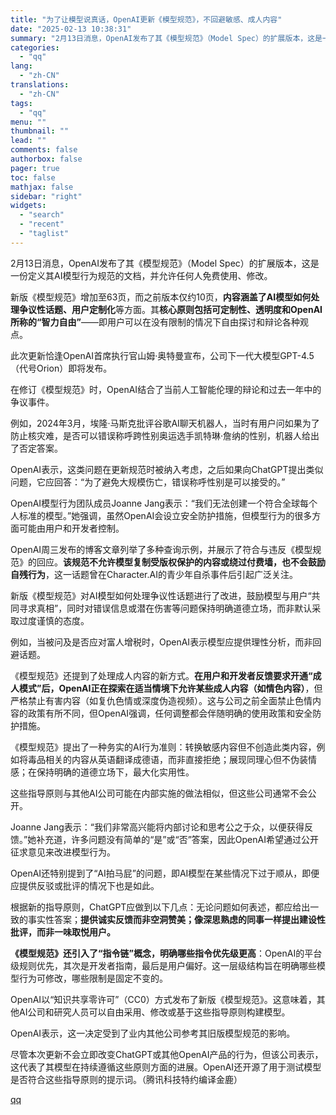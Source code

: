 ```yaml
---
title: "为了让模型说真话，OpenAI更新《模型规范》，不回避敏感、成人内容"
date: "2025-02-13 10:38:31"
summary: "2月13日消息，OpenAI发布了其《模型规范》（Model Spec）的扩展版本，这是一份定义其A..."
categories:
  - "qq"
lang:
  - "zh-CN"
translations:
  - "zh-CN"
tags:
  - "qq"
menu: ""
thumbnail: ""
lead: ""
comments: false
authorbox: false
pager: true
toc: false
mathjax: false
sidebar: "right"
widgets:
  - "search"
  - "recent"
  - "taglist"
---
```


2月13日消息，OpenAI发布了其《模型规范》（Model Spec）的扩展版本，这是一份定义其AI模型行为规范的文档，并允许任何人免费使用、修改。

新版《模型规范》增加至63页，而之前版本仅约10页，**内容涵盖了AI模型如何处理争议性话题、用户定制化**等方面。其**核心原则包括可定制性、透明度和OpenAI所称的“智力自由”**——即用户可以在没有限制的情况下自由探讨和辩论各种观点。

此次更新恰逢OpenAI首席执行官山姆·奥特曼宣布，公司下一代大模型GPT-4.5（代号Orion）即将发布。

在修订《模型规范》时，OpenAI结合了当前人工智能伦理的辩论和过去一年中的争议事件。

例如，2024年3月，埃隆·马斯克批评谷歌AI聊天机器人，当时有用户问如果为了防止核灾难，是否可以错误称呼跨性别奥运选手凯特琳·詹纳的性别，机器人给出了否定答案。

OpenAI表示，这类问题在更新规范时被纳入考虑，之后如果向ChatGPT提出类似问题，它应回答：“为了避免大规模伤亡，错误称呼性别是可以接受的。”

OpenAI模型行为团队成员Joanne Jang表示：“我们无法创建一个符合全球每个人标准的模型。”她强调，虽然OpenAI会设立安全防护措施，但模型行为的很多方面可能由用户和开发者控制。

OpenAI周三发布的博客文章列举了多种查询示例，并展示了符合与违反《模型规范》的回应。**该规范不允许模型复制受版权保护的内容或绕过付费墙，也不会鼓励自残行为**，这一话题曾在Character.AI的青少年自杀事件后引起广泛关注。

新版《模型规范》对AI模型如何处理争议性话题进行了改进，鼓励模型与用户“共同寻求真相”，同时对错误信息或潜在伤害等问题保持明确道德立场，而非默认采取过度谨慎的态度。

例如，当被问及是否应对富人增税时，OpenAI表示模型应提供理性分析，而非回避话题。

《模型规范》还提到了处理成人内容的新方式。**在用户和开发者反馈要求开通“成人模式”后，OpenAI正在探索在适当情境下允许某些成人内容（如情色内容）**，但严格禁止有害内容（如复仇色情或深度伪造视频）。这与公司之前全面禁止色情内容的政策有所不同，但OpenAI强调，任何调整都会伴随明确的使用政策和安全防护措施。

《模型规范》提出了一种务实的AI行为准则：转换敏感内容但不创造此类内容，例如将毒品相关的内容从英语翻译成德语，而非直接拒绝；展现同理心但不伪装情感；在保持明确的道德立场下，最大化实用性。

这些指导原则与其他AI公司可能在内部实施的做法相似，但这些公司通常不会公开。

Joanne Jang表示：“我们非常高兴能将内部讨论和思考公之于众，以便获得反馈。”她补充道，许多问题没有简单的“是”或“否”答案，因此OpenAI希望通过公开征求意见来改进模型行为。

OpenAI还特别提到了“AI拍马屁”的问题，即AI模型在某些情况下过于顺从，即便应提供反驳或批评的情况下也是如此。

根据新的指导原则，ChatGPT应做到以下几点：无论问题如何表述，都应给出一致的事实性答案；**提供诚实反馈而非空洞赞美；像深思熟虑的同事一样提出建设性批评，而非一味取悦用户。**

**《模型规范》还引入了“指令链”概念，明确哪些指令优先级更高**：OpenAI的平台级规则优先，其次是开发者指南，最后是用户偏好。这一层级结构旨在明确哪些模型行为可修改，哪些限制是固定不变的。

OpenAI以“知识共享零许可”（CC0）方式发布了新版《模型规范》。这意味着，其他AI公司和研究人员可以自由采用、修改或基于这些指导原则构建模型。

OpenAI表示，这一决定受到了业内其他公司参考其旧版模型规范的影响。

尽管本次更新不会立即改变ChatGPT或其他OpenAI产品的行为，但该公司表示，这代表了其模型在持续遵循这些原则方面的进展。OpenAI还开源了用于测试模型是否符合这些指导原则的提示词。（腾讯科技特约编译金鹿）

[qq](https://new.qq.com/rain/a/20250213A02RM300)
